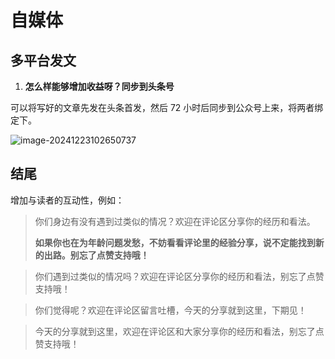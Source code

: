 # 自媒体

## 多平台发文

1. **怎么样能够增加收益呀？同步到头条号**

可以将写好的文章先发在头条首发，然后 72 小时后同步到公众号上来，将两者绑定下。

![image-20241223102650737](https://y.creammint.cn/articles/images/image-20241223102650737.png)

## 结尾

增加与读者的互动性，例如：

> 你们身边有没有遇到过类似的情况？欢迎在评论区分享你的经历和看法。
>
> **如果你也在为年龄问题发愁，不妨看看评论里的经验分享，说不定能找到新的出路。别忘了点赞支持哦！**

> 你们遇到过类似的情况吗？欢迎在评论区分享你的经历和看法，别忘了点赞支持哦！

> 你们觉得呢？欢迎在评论区留言吐槽，今天的分享就到这里，下期见！

> 今天的分享就到这里，欢迎在评论区和大家分享你的经历和看法，别忘了点赞支持哦！
